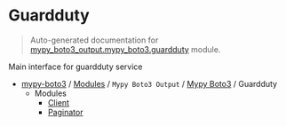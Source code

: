 # Guardduty

> Auto-generated documentation for [mypy_boto3_output.mypy_boto3.guardduty](https://github.com/vemel/mypy_boto3/blob/master/mypy_boto3_output/mypy_boto3/guardduty/__init__.py) module.

Main interface for guardduty service

- [mypy-boto3](../../../README.md#mypy_boto3) / [Modules](../../../MODULES.md#mypy-boto3-modules) / `Mypy Boto3 Output` / [Mypy Boto3](../index.md#mypy-boto3) / Guardduty
    - Modules
        - [Client](client.md#client)
        - [Paginator](paginator.md#paginator)

